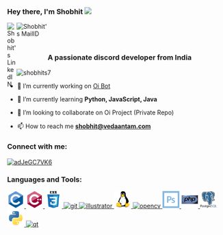 ### Hey there, I'm Shobhit <img src="https://media.giphy.com/media/hvRJCLFzcasrR4ia7z/giphy.gif" width="25px">

<a href="www.linkedin.com/in/shobhitjain09/">
  <img align="left" alt="Shobhit's LinkedIN" width="22px" src="https://raw.githubusercontent.com/peterthehan/peterthehan/master/assets/linkedin.svg" />
</a>

<a href="shobhit@vedaantam.com"><img align="left" alt="Shobhit's MailID" width="72px" src="https://img.shields.io/badge/Gmail-D14836?style=for-the-badge&logo=gmail&logoColor=white" /></a>&nbsp;

<br>
<h3 align="center">A passionate discord developer from India</h3>

<p align="left"> <img src="https://komarev.com/ghpvc/?username=shobhits7&label=Profile%20views&color=0e75b6&style=flat" alt="shobhits7" /> </p>


- 🔭 I’m currently working on [Oi Bot](https://oibot.ga/)

- 🌱 I’m currently learning **Python, JavaScript, Java**

- 👯 I’m looking to collaborate on Oi Project (Private Repo)

- 📫 How to reach me **shobhit@vedaantam.com**

<h3 align="left">Connect with me:</h3>
<p align="left">
<a href="https://discord.gg/adJeGC7VK6" target="blank"><img align="center" src="https://raw.githubusercontent.com/rahuldkjain/github-profile-readme-generator/master/src/images/icons/Social/discord.svg" alt="adJeGC7VK6" height="30" width="40" /></a>
</p>

<h3 align="left">Languages and Tools:</h3>
<p align="left"> <a href="https://www.cprogramming.com/" target="_blank"> <img src="https://raw.githubusercontent.com/devicons/devicon/master/icons/c/c-original.svg" alt="c" width="40" height="40"/> </a> <a href="https://www.w3schools.com/cpp/" target="_blank"> <img src="https://raw.githubusercontent.com/devicons/devicon/master/icons/cplusplus/cplusplus-original.svg" alt="cplusplus" width="40" height="40"/> </a> <a href="https://www.w3schools.com/css/" target="_blank"> <img src="https://raw.githubusercontent.com/devicons/devicon/master/icons/css3/css3-original-wordmark.svg" alt="css3" width="40" height="40"/> </a> <a href="https://git-scm.com/" target="_blank"> <img src="https://www.vectorlogo.zone/logos/git-scm/git-scm-icon.svg" alt="git" width="40" height="40"/> </a> <a href="https://www.adobe.com/in/products/illustrator.html" target="_blank"> <img src="https://www.vectorlogo.zone/logos/adobe_illustrator/adobe_illustrator-icon.svg" alt="illustrator" width="40" height="40"/> </a> <a href="https://www.linux.org/" target="_blank"> <img src="https://raw.githubusercontent.com/devicons/devicon/master/icons/linux/linux-original.svg" alt="linux" width="40" height="40"/> </a> <a href="https://opencv.org/" target="_blank"> <img src="https://www.vectorlogo.zone/logos/opencv/opencv-icon.svg" alt="opencv" width="40" height="40"/> </a> <a href="https://www.photoshop.com/en" target="_blank"> <img src="https://raw.githubusercontent.com/devicons/devicon/master/icons/photoshop/photoshop-line.svg" alt="photoshop" width="40" height="40"/> </a> <a href="https://www.php.net" target="_blank"> <img src="https://raw.githubusercontent.com/devicons/devicon/master/icons/php/php-original.svg" alt="php" width="40" height="40"/> </a> <a href="https://www.postgresql.org" target="_blank"> <img src="https://raw.githubusercontent.com/devicons/devicon/master/icons/postgresql/postgresql-original-wordmark.svg" alt="postgresql" width="40" height="40"/> </a> <a href="https://www.python.org" target="_blank"> <img src="https://raw.githubusercontent.com/devicons/devicon/master/icons/python/python-original.svg" alt="python" width="40" height="40"/> </a> <a href="https://www.qt.io/" target="_blank"> <img src="https://upload.wikimedia.org/wikipedia/commons/0/0b/Qt_logo_2016.svg" alt="qt" width="40" height="40"/> </a> </p>
